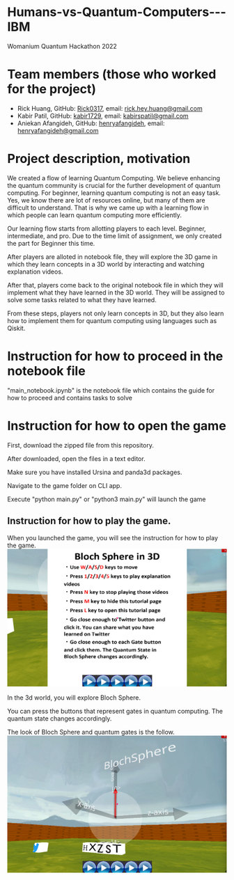# Humans-vs-Quantum-Computers---IBM
Womanium Quantum Hackathon 2022

# Team members (those who worked for the project)
* Rick Huang, GitHub: [Rick0317](https://github.com/Rick0317), email: rick.hey.huang@gmail.com
* Kabir Patil, GitHub: [kabir1729](https://github.com/kabir1729), email: kabirspatil@gmail.com
* Aniekan Afangideh, GitHub: [henryafangideh](https://github.com/henryafangideh), email: henryafangideh@gmail.com

# Project description, motivation
We created a flow of learning Quantum Computing. We believe enhancing the quantum community is crucial for the further development of quantum computing. For beginner, learning quantum computing is not an easy task. Yes, we know there are lot of resources online, but many of them are difficult to understand. That is why we came up with a learning flow in which people can learn quantum computing more efficiently.

Our learning flow starts from allotting players to each level. Beginner, intermediate, and pro. Due to the time limit of assignment, we only created the part for Beginner this time. 

After players are alloted in notebook file, they will explore the 3D game in which they learn concepts in a 3D world by interacting and watching explanation videos. 

After that, players come back to the original notebook file in which they will implement what they have learned in the 3D world. They will be assigned to solve some tasks related to what they have learned. 

From these steps, players not only learn concepts in 3D, but they also learn how to implement them for quantum computing using languages such as Qiskit. 

# Instruction for how to proceed in the notebook file
"main_notebook.ipynb" is the notebook file which contains the guide for how to proceed and contains tasks to solve


# Instruction for how to open the game
First, download the zipped file from this repository.

After downloaded, open the files in a text editor. 

Make sure you have installed Ursina and panda3d packages.

Navigate to the game folder on CLI app. 

Execute "python main.py" or "python3 main.py" will launch the game

## Instruction for how to play the game.
When you launched the game, you will see the instruction for how to play the game. 
![alt text](https://github.com/Rick0317/Humans-vs-Quantum-Computers---IBM/blob/master/quantum_game/assets/tutorial_screen.png?raw=true)

In the 3d world, you will explore Bloch Sphere. 

You can press the buttons that represent gates in quantum computing. The quantum state changes accordingly.

The look of Bloch Sphere and quantum gates is the follow.
![alt text](https://github.com/Rick0317/Humans-vs-Quantum-Computers---IBM/blob/master/quantum_game/assets/game_screen.png?raw=true)